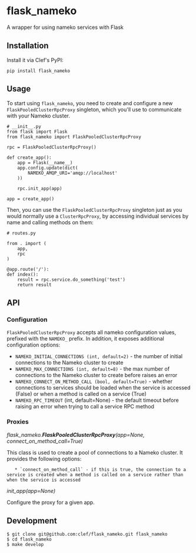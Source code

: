 # flask_nameko

A wrapper for using nameko services with Flask

## Installation

Install it via Clef's PyPI:

    pip install flask_nameko

## Usage

To start using `flask_nameko`, you need to create and configure a new `FlaskPooledClusterRpcProxy` singleton, which you'll use to communicate with your Nameko cluster.

    # __init__.py
    from flask import Flask
    from flask_nameko import FlaskPooledClusterRpcProxy

    rpc = FlaskPooledClusterRpcProxy()

    def create_app():
        app = Flask(__name__)
        app.config.update(dict(
            NAMEKO_AMQP_URI='amqp://localhost'
        ))

        rpc.init_app(app)

    app = create_app()

Then, you can use the `FlaskPooledClusterRpcProxy` singleton just as you would normally use a `ClusterRpcProxy`, by accessing individual services by name and calling methods on them:

    # routes.py

    from . import (
        app,
        rpc
    )

    @app.route('/'):
    def index():
        result = rpc.service.do_something('test')
        return result

## API

### Configuration

`FlaskPooledClusterRpcProxy` accepts all nameko configuration values, prefixed with the `NAMEKO_` prefix. In addition, it exposes additional configuration options:

* `NAMEKO_INITIAL_CONNECTIONS (int, default=2)` - the number of initial connections to the Nameko cluster to create
* `NAMEKO_MAX_CONNECTIONS (int, default=8)` - the max number of connections to the Nameko cluster to create before raises an error
* `NAMEKO_CONNECT_ON_METHOD_CALL (bool, default=True)` - whether connections to services should be loaded when the service is accessed (False) or when a method is called on a service (True)
* `NAMEKO_RPC_TIMEOUT` (int, default=None) - the default timeout before raising an error when trying to call a service RPC method

### Proxies

*flask_nameko.**FlaskPooledClusterRpcProxy**(app=None, connect_on_method_call=True)*

   This class is used to create a pool of connections to a Nameko cluster. It provides the following options:
   
       * `connect_on_method_call` - if this is true, the connection to a service is created when a method is called on a service rather than when the service is accessed

   *init_app(app=None)*

   Configure the proxy for a given app.

## Development

    $ git clone git@github.com:clef/flask_nameko.git flask_nameko
    $ cd flask_nameko
    $ make develop
